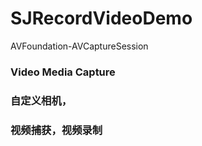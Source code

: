 # SJRecordVideoDemo
AVFoundation-AVCaptureSession 
### Video Media Capture 
### 自定义相机，
### 视频捕获，视频录制
